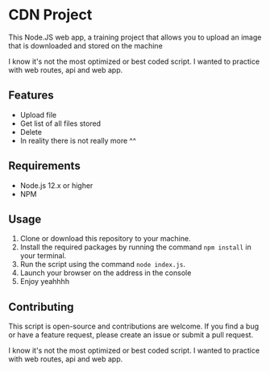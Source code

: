 # CDN Project

This Node.JS web app, a training project that allows you to upload an image that is downloaded and stored on the machine

I know it's not the most optimized or best coded script. I wanted to practice with web routes, api and web app.

## Features

- Upload file
- Get list of all files stored
- Delete 
- In reality there is not really more ^^

## Requirements

- Node.js 12.x or higher
- NPM

## Usage

1. Clone or download this repository to your machine.
2. Install the required packages by running the command `npm install` in your terminal.
3. Run the script using the command `node index.js`.
4. Launch your browser on the address in the console
5. Enjoy yeahhhh 

## Contributing

This script is open-source and contributions are welcome. If you find a bug or have a feature request, please create an issue or submit a pull request.

I know it's not the most optimized or best coded script. I wanted to practice with web routes, api and web app.
